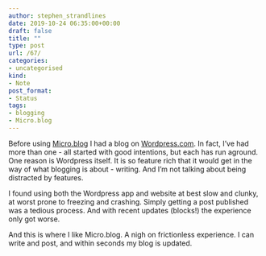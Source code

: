 ```yaml
---
author: stephen_strandlines
date: 2019-10-24 06:35:00+00:00
draft: false
title: ""
type: post
url: /67/
categories:
- uncategorised
kind:
- Note
post_format:
- Status
tags:
- blogging
- Micro.blog
---
```


Before using [Micro.blog](https://micro.blog) I had a blog on [Wordpress.com](https://wordpress.com). In fact, I’ve had more than one - all started with good intentions, but each has run aground. One reason is Wordpress itself. It is so feature rich that it would get in the way of what blogging is about - writing. And I’m not talking about being distracted by features.

I found using both the Wordpress app and website at best slow and clunky, at worst prone to freezing and crashing. Simply getting a post published was a tedious process. And with recent updates (blocks!) the experience only got worse.

And this is where I like Micro.blog. A nigh on frictionless experience. I can write and post, and within seconds my blog is updated.



